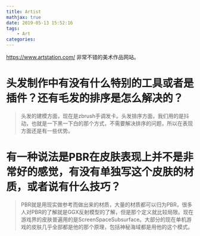 ```yaml
---
title: Artist
mathjax: true
date: 2019-05-13 15:52:16
tags:
    - Art
categories:
---
```

https://www.artstation.com/ 非常不错的美术作品网站。
# 头发制作中有没有什么特别的工具或者是插件？还有毛发的排序是怎么解决的？
>头发的建模方面，现在是zbrush手调发卡。头发排序方面，我们用的是抖动，也就是一下黑一下白的那个方式，不需要解决排序的问题，所以在表现方面还是有一些优势。

# 有一种说法是PBR在皮肤表现上并不是非常好的感觉，有没有单独写这个皮肤的材质，或者说有什么技巧？
>PBR就是用现实做参考而做出来的材质，大量的材质都可以归为PBR，很多人对PBR的了解就是GGX反射模型的了解，但是那个定义就比较局限。现在游戏界的皮肤普遍用的是ScreenSpaceSubsurface。大部分的现在单机游戏的皮肤几乎全部都是他的那个原理，包括神秘海域都是用他的这个模式。
